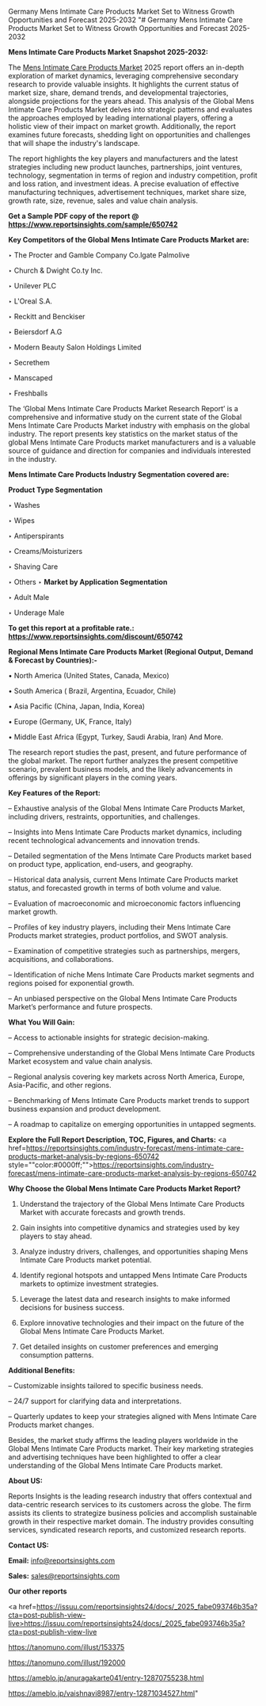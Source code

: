 Germany Mens Intimate Care Products Market Set to Witness Growth Opportunities and Forecast 2025-2032
"# Germany Mens Intimate Care Products Market Set to Witness Growth Opportunities and Forecast 2025-2032

<strong>Mens Intimate Care Products Market Snapshot 2025-2032:</strong>

The <a href=https://www.reportsinsights.com/sample/650742>Mens Intimate Care Products Market</a> 2025 report offers an in-depth exploration of market dynamics, leveraging comprehensive secondary research to provide valuable insights. It highlights the current status of market size, share, demand trends, and developmental trajectories, alongside projections for the years ahead. This analysis of the Global Mens Intimate Care Products Market delves into strategic patterns and evaluates the approaches employed by leading international players, offering a holistic view of their impact on market growth. Additionally, the report examines future forecasts, shedding light on opportunities and challenges that will shape the industry's landscape.

The report highlights the key players and manufacturers and the latest strategies including new product launches, partnerships, joint ventures, technology, segmentation in terms of region and industry competition, profit and loss ration, and investment ideas. A precise evaluation of effective manufacturing techniques, advertisement techniques, market share size, growth rate, size, revenue, sales and value chain analysis.

<strong>Get a Sample PDF copy of the report @ <a href=https://www.reportsinsights.com/sample/650742 style=color:#0000ff;>https://www.reportsinsights.com/sample/650742</a></strong>

<strong>Key Competitors of the Global Mens Intimate Care Products Market are:</strong>

‣ The Procter and Gamble Company
 Co.lgate Palmolive

‣ Church & Dwight
 Co.ty Inc.

‣ Unilever PLC

‣ L'Oreal S.A.

‣ Reckitt and Benckiser

‣ Beiersdorf A.G

‣ Modern Beauty Salon Holdings Limited

‣ Secrethem

‣ Manscaped

‣ Freshballs

The ‘Global Mens Intimate Care Products Market Research Report’ is a comprehensive and informative study on the current state of the Global Mens Intimate Care Products Market industry with emphasis on the global industry. The report presents key statistics on the market status of the global Mens Intimate Care Products market manufacturers and is a valuable source of guidance and direction for companies and individuals interested in the industry.

<strong>Mens Intimate Care Products Industry Segmentation covered are:</strong>

<strong>Product Type Segmentation</strong>

‣ Washes

‣ Wipes

‣ Antiperspirants

‣ Creams/Moisturizers

‣ Shaving Care

‣ Others
‣ 
<strong>Market by Application Segmentation</strong>

‣ Adult Male

‣ Underage Male

<strong>To get this report at a profitable rate.: <a href=https://www.reportsinsights.com/discount/650742 style=color:#0000ff;>https://www.reportsinsights.com/discount/650742</a></strong>

<strong>Regional Mens Intimate Care Products Market (Regional Output, Demand &amp; Forecast by Countries):-</strong>

• North America (United States, Canada, Mexico)

• South America ( Brazil, Argentina, Ecuador, Chile)

• Asia Pacific (China, Japan, India, Korea)

• Europe (Germany, UK, France, Italy)

• Middle East Africa (Egypt, Turkey, Saudi Arabia, Iran) And More.

The research report studies the past, present, and future performance of the global market. The report further analyzes the present competitive scenario, prevalent business models, and the likely advancements in offerings by significant players in the coming years.

<strong>Key Features of the Report:</strong>

– Exhaustive analysis of the Global Mens Intimate Care Products Market, including drivers, restraints, opportunities, and challenges.

– Insights into Mens Intimate Care Products market dynamics, including recent technological advancements and innovation trends.

– Detailed segmentation of the Mens Intimate Care Products market based on product type, application, end-users, and geography.

– Historical data analysis, current Mens Intimate Care Products market status, and forecasted growth in terms of both volume and value.

– Evaluation of macroeconomic and microeconomic factors influencing market growth.

– Profiles of key industry players, including their Mens Intimate Care Products market strategies, product portfolios, and SWOT analysis.

– Examination of competitive strategies such as partnerships, mergers, acquisitions, and collaborations.

– Identification of niche Mens Intimate Care Products market segments and regions poised for exponential growth.

– An unbiased perspective on the Global Mens Intimate Care Products Market’s performance and future prospects.

<strong>What You Will Gain:</strong>

– Access to actionable insights for strategic decision-making.

– Comprehensive understanding of the Global Mens Intimate Care Products Market ecosystem and value chain analysis.

– Regional analysis covering key markets across North America, Europe, Asia-Pacific, and other regions.

– Benchmarking of Mens Intimate Care Products market trends to support business expansion and product development.

– A roadmap to capitalize on emerging opportunities in untapped segments.

<strong>Explore the Full Report Description, TOC, Figures, and Charts:</strong>
<a href=https://reportsinsights.com/industry-forecast/mens-intimate-care-products-market-analysis-by-regions-650742 style=""color:#0000ff;"">https://reportsinsights.com/industry-forecast/mens-intimate-care-products-market-analysis-by-regions-650742</a>

<strong>Why Choose the Global Mens Intimate Care Products Market Report?</strong>

1. Understand the trajectory of the Global Mens Intimate Care Products Market with accurate forecasts and growth trends.

2. Gain insights into competitive dynamics and strategies used by key players to stay ahead.

3. Analyze industry drivers, challenges, and opportunities shaping Mens Intimate Care Products market potential.

4. Identify regional hotspots and untapped Mens Intimate Care Products markets to optimize investment strategies.

5. Leverage the latest data and research insights to make informed decisions for business success.

6. Explore innovative technologies and their impact on the future of the Global Mens Intimate Care Products Market.

7. Get detailed insights on customer preferences and emerging consumption patterns.

<strong>Additional Benefits:</strong>

– Customizable insights tailored to specific business needs.

– 24/7 support for clarifying data and interpretations.

– Quarterly updates to keep your strategies aligned with Mens Intimate Care Products market changes.

Besides, the market study affirms the leading players worldwide in the Global Mens Intimate Care Products market. Their key marketing strategies and advertising techniques have been highlighted to offer a clear understanding of the Global Mens Intimate Care Products market.

<strong><strong>About US</strong>:</strong>

Reports Insights is the leading research industry that offers contextual and data-centric research services to its customers across the globe. The firm assists its clients to strategize business policies and accomplish sustainable growth in their respective market domain. The industry provides consulting services, syndicated research reports, and customized research reports.

<strong>Contact US:</strong>

<p class=><b>Email:</b> <a href=mailto:info@reportsinsights.com>info@reportsinsights.com</a></p>
<p class=><b>Sales:</b> <a href=mailto:sales@reportsinsights.com>sales@reportsinsights.com</a></p>

<strong>Our other reports</strong>

<a href=https://issuu.com/reportsinsights24/docs/_2025_fabe093746b35a?cta=post-publish-view-live>https://issuu.com/reportsinsights24/docs/_2025_fabe093746b35a?cta=post-publish-view-live</a>

<a href=https://tanomuno.com/illust/153375>https://tanomuno.com/illust/153375</a>

<a href=https://tanomuno.com/illust/192000>https://tanomuno.com/illust/192000</a>

<a href=https://ameblo.jp/anuragakarte041/entry-12870755238.html>https://ameblo.jp/anuragakarte041/entry-12870755238.html</a>

<a href=https://ameblo.jp/vaishnavi8987/entry-12871034527.html>https://ameblo.jp/vaishnavi8987/entry-12871034527.html</a>"
